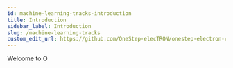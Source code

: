 ```yaml
---
id: machine-learning-tracks-introduction
title: Introduction
sidebar_label: Introduction
slug: /machine-learning-tracks
custom_edit_url: https://github.com/OneStep-elecTRON/onestep-electron-content
---
```


Welcome to O